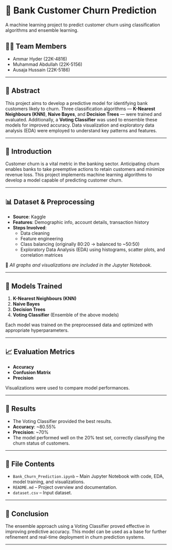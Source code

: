 # 🏦 Bank Customer Churn Prediction

A machine learning project to predict customer churn using classification algorithms and ensemble learning.

## 👨‍💻 Team Members

- Ammar Hyder (22K-4816)
- Muhammad Abdullah (22K-5156)
- Ausaja Hussain (22K-5186)

---

## 📄 Abstract

This project aims to develop a predictive model for identifying bank customers likely to churn. Three classification algorithms — **K-Nearest Neighbours (KNN)**, **Naive Bayes**, and **Decision Trees** — were trained and evaluated. Additionally, a **Voting Classifier** was used to ensemble these models for improved accuracy. Data visualization and exploratory data analysis (EDA) were employed to understand key patterns and features.

---

## 🧠 Introduction

Customer churn is a vital metric in the banking sector. Anticipating churn enables banks to take preemptive actions to retain customers and minimize revenue loss. This project implements machine learning algorithms to develop a model capable of predicting customer churn.

---

## 📊 Dataset & Preprocessing

- **Source**: Kaggle
- **Features**: Demographic info, account details, transaction history
- **Steps Involved**:
  - Data cleaning
  - Feature engineering
  - Class balancing (originally 80:20 → balanced to ~50:50)
  - Exploratory Data Analysis (EDA) using histograms, scatter plots, and correlation matrices

📌 *All graphs and visualizations are included in the Jupyter Notebook.*

---

## 🤖 Models Trained

1. **K-Nearest Neighbours (KNN)**
2. **Naive Bayes**
3. **Decision Trees**
4. **Voting Classifier** (Ensemble of the above models)

Each model was trained on the preprocessed data and optimized with appropriate hyperparameters.

---

## 📈 Evaluation Metrics

- **Accuracy**
- **Confusion Matrix**
- **Precision**

Visualizations were used to compare model performances.

---

## 🏁 Results

- The Voting Classifier provided the best results.
- **Accuracy**: ~80.55%
- **Precision**: ~70%
- The model performed well on the 20% test set, correctly classifying the churn status of customers.

---

## 📁 File Contents

- `Bank_Churn_Prediction.ipynb` – Main Jupyter Notebook with code, EDA, model training, and visualizations.
- `README.md` – Project overview and documentation.
- `dataset.csv` – Input dataset.

---

## 📌 Conclusion

The ensemble approach using a Voting Classifier proved effective in improving predictive accuracy. This model can be used as a base for further refinement and real-time deployment in churn prediction systems.

---

